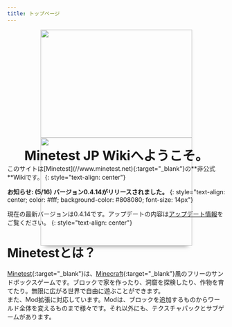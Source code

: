 ```yaml
---
title: トップページ
---
```

<div align="center" style="height: 250px">
  <div class="carousel slide" data-ride="carousel" data-interval="5000" style="width: 350px; max-width: 70vw">
    <div class="carousel-inner" role="listbox" style="box-shadow: 0 10px 10px -10px #777">
      <div class="item active">
        <img width="350px" height="250px" src="{{ site.wiki_images_dir }}/screenshot/1.png">
      </div>
      <div class="item">
        <img width="350px" height="250px" src="{{ site.wiki_images_dir }}/screenshot/2.png">
      </div>
    </div>
  </div>
</div>

<br>

<div style="text-align: center; font-weight: bold; font-size: 30px">Minetest JP Wikiへようこそ。</div>
このサイトは[Minetest](//www.minetest.net){:target="_blank"}の**非公式**Wikiです。
{: style="text-align: center"}

**お知らせ: (5/16) バージョン0.4.14がリリースされました。**
{: style="text-align: center; color: #fff; background-color: #808080; font-size: 14px"}

現在の最新バージョンは0.4.14です。アップデートの内容は[アップデート情報](//minetest.wiki.fc2.com/wiki/アップデート情報)をご覧ください。
{: style="text-align: center"}

# Minetestとは？
[Minetest](//www.minetest.net){:target="_blank"}は、[Minecraft](//minecraft.net){:target="_blank"}風のフリーのサンドボックスゲームです。ブロックで家を作ったり、洞窟を探検したり、作物を育てたり。無限に広がる世界で自由に遊ぶことができます。<br>また、Mod拡張に対応しています。Modは、ブロックを追加するものからワールド全体を変えるものまで様々です。それ以外にも、テクスチャパックとサブゲームがあります。
